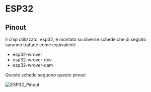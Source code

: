 # ESP32

## Pinout

Il chip utilizzato, esp32, è montato su diverse schede che di seguito saranno trattate come equivalenti:

* esp32-wrover
* esp32-wrover-dev
* esp32-wrover-cam

Queste schede seguono questo pinout

![ESP32_Pinout](https://user-images.githubusercontent.com/60523265/223776226-cc2bbbba-6fa4-40ba-87e2-3c9410aefb5b.png)
